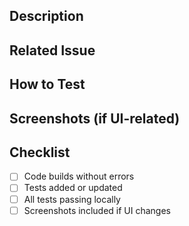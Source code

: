 ## Description
<!-- What does this PR change, and why? -->

## Related Issue
<!-- Link to issue if applicable, e.g. Closes #123 -->

## How to Test
<!-- Steps for reviewer to reproduce and verify your changes -->

## Screenshots (if UI-related)
<!-- Before/After images, or N/A if not applicable -->

## Checklist
- [ ] Code builds without errors
- [ ] Tests added or updated
- [ ] All tests passing locally
- [ ] Screenshots included if UI changes
